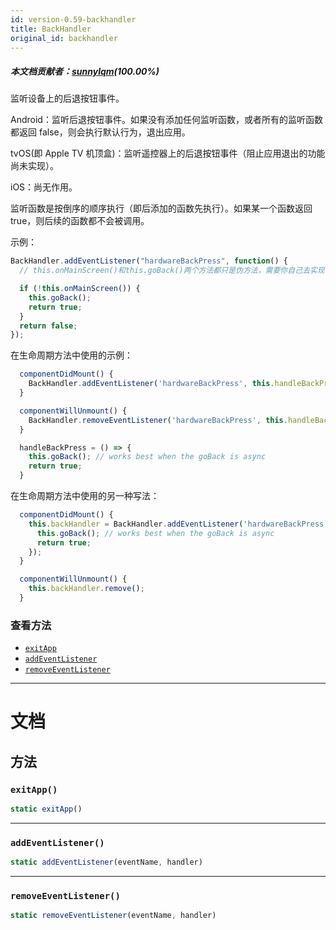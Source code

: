 ```yaml
---
id: version-0.59-backhandler
title: BackHandler
original_id: backhandler
---
```


##### 本文档贡献者：[sunnylqm](https://github.com/search?q=sunnylqm%40qq.com+in%3Aemail&type=Users)(100.00%)

监听设备上的后退按钮事件。

Android：监听后退按钮事件。如果没有添加任何监听函数，或者所有的监听函数都返回 false，则会执行默认行为，退出应用。

tvOS(即 Apple TV 机顶盒)：监听遥控器上的后退按钮事件（阻止应用退出的功能尚未实现）。

iOS：尚无作用。

监听函数是按倒序的顺序执行（即后添加的函数先执行）。如果某一个函数返回 true，则后续的函数都不会被调用。

示例：

```javascript
BackHandler.addEventListener("hardwareBackPress", function() {
  // this.onMainScreen()和this.goBack()两个方法都只是伪方法，需要你自己去实现！

  if (!this.onMainScreen()) {
    this.goBack();
    return true;
  }
  return false;
});
```

在生命周期方法中使用的示例：

```javascript
  componentDidMount() {
    BackHandler.addEventListener('hardwareBackPress', this.handleBackPress);
  }

  componentWillUnmount() {
    BackHandler.removeEventListener('hardwareBackPress', this.handleBackPress);
  }

  handleBackPress = () => {
    this.goBack(); // works best when the goBack is async
    return true;
  }
```

在生命周期方法中使用的另一种写法：

```javascript
  componentDidMount() {
    this.backHandler = BackHandler.addEventListener('hardwareBackPress', () => {
      this.goBack(); // works best when the goBack is async
      return true;
    });
  }

  componentWillUnmount() {
    this.backHandler.remove();
  }
```

### 查看方法

- [`exitApp`](backhandler.md#exitapp)
- [`addEventListener`](backhandler.md#addeventlistener)
- [`removeEventListener`](backhandler.md#removeeventlistener)

---

# 文档

## 方法

### `exitApp()`

```javascript
static exitApp()
```

---

### `addEventListener()`

```javascript
static addEventListener(eventName, handler)
```

---

### `removeEventListener()`

```javascript
static removeEventListener(eventName, handler)
```
